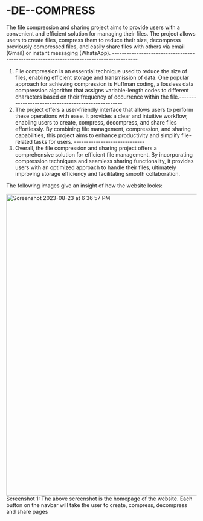 # -DE--COMPRESS
The file compression and sharing project aims to provide users with a convenient and efficient solution for managing their files. The project allows users to create files, compress them to reduce their size, decompress previously compressed files, and easily share files with others via email (Gmail) or instant messaging (WhatsApp). ----------------------------------------------------------------------------------------
1) File compression is an essential technique used to reduce the size of files, enabling efficient storage and transmission of data. One popular approach for achieving compression is Huffman coding, a lossless data compression algorithm that assigns variable-length codes to different characters based on their frequency of occurrence within the file.---------------------------------------------------
2) The project offers a user-friendly interface that allows users to perform these operations with ease. It provides a clear and intuitive workflow, enabling users to create, compress, decompress, and share files effortlessly. By combining file management, compression, and sharing capabilities, this project aims to enhance productivity and simplify file-related tasks for users. -----------------------------
3) Overall, the file compression and sharing project offers a comprehensive solution for efficient file management. By incorporating compression techniques and seamless sharing functionality, it provides users with an optimized approach to handle their files, ultimately improving storage efficiency and facilitating smooth collaboration.

The following images give an insight of how the website looks:

<img width="798" alt="Screenshot 2023-08-23 at 6 36 57 PM" src="https://github.com/karthik-karalgikar/-DE--COMPRESS/assets/91562537/2fc8c890-8bf9-4a06-bf5e-0a602fa614ba">
Screenshot 1: The above screenshot is the homepage of the website. Each button on the navbar will take the user to create, compress, decompress and share pages
